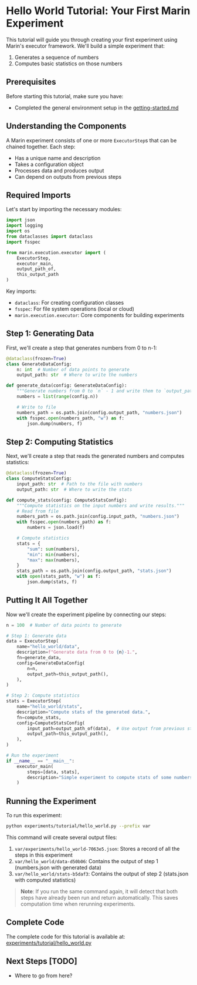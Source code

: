 # Hello World Tutorial: Your First Marin Experiment

This tutorial will guide you through creating your first experiment using Marin's executor framework. We'll build a simple experiment that:
1. Generates a sequence of numbers
2. Computes basic statistics on those numbers

## Prerequisites

Before starting this tutorial, make sure you have:
- Completed the general environment setup in the [getting-started.md](getting-started.md)

## Understanding the Components

A Marin experiment consists of one or more `ExecutorStep`s that can be chained together. Each step:
- Has a unique name and description
- Takes a configuration object
- Processes data and produces output
- Can depend on outputs from previous steps

## Required Imports

Let's start by importing the necessary modules:

```python
import json
import logging
import os
from dataclasses import dataclass
import fsspec

from marin.execution.executor import (
    ExecutorStep,
    executor_main,
    output_path_of,
    this_output_path
)
```

Key imports:
- `dataclass`: For creating configuration classes
- `fsspec`: For file system operations (local or cloud)
- `marin.execution.executor`: Core components for building experiments

## Step 1: Generating Data

First, we'll create a step that generates numbers from 0 to n-1:

```python
@dataclass(frozen=True)
class GenerateDataConfig:
    n: int  # Number of data points to generate
    output_path: str  # Where to write the numbers

def generate_data(config: GenerateDataConfig):
    """Generate numbers from 0 to `n` - 1 and write them to `output_path`."""
    numbers = list(range(config.n))

    # Write to file
    numbers_path = os.path.join(config.output_path, "numbers.json")
    with fsspec.open(numbers_path, "w") as f:
        json.dump(numbers, f)
```

## Step 2: Computing Statistics

Next, we'll create a step that reads the generated numbers and computes statistics:

```python
@dataclass(frozen=True)
class ComputeStatsConfig:
    input_path: str  # Path to the file with numbers
    output_path: str  # Where to write the stats

def compute_stats(config: ComputeStatsConfig):
    """Compute statistics on the input numbers and write results."""
    # Read from file
    numbers_path = os.path.join(config.input_path, "numbers.json")
    with fsspec.open(numbers_path) as f:
        numbers = json.load(f)

    # Compute statistics
    stats = {
        "sum": sum(numbers),
        "min": min(numbers),
        "max": max(numbers),
    }
    stats_path = os.path.join(config.output_path, "stats.json")
    with open(stats_path, "w") as f:
        json.dump(stats, f)
```

## Putting It All Together

Now we'll create the experiment pipeline by connecting our steps:

```python
n = 100  # Number of data points to generate

# Step 1: Generate data
data = ExecutorStep(
    name="hello_world/data",
    description=f"Generate data from 0 to {n}-1.",
    fn=generate_data,
    config=GenerateDataConfig(
        n=n,
        output_path=this_output_path(),
    ),
)

# Step 2: Compute statistics
stats = ExecutorStep(
    name="hello_world/stats",
    description="Compute stats of the generated data.",
    fn=compute_stats,
    config=ComputeStatsConfig(
        input_path=output_path_of(data),  # Use output from previous step
        output_path=this_output_path(),
    ),
)

# Run the experiment
if __name__ == "__main__":
    executor_main(
        steps=[data, stats],
        description="Simple experiment to compute stats of some numbers.",
    )
```

## Running the Experiment

To run this experiment:

```bash
python experiments/tutorial/hello_world.py --prefix var
```

This command will create several output files:

1. `var/experiments/hello_world-7063e5.json`: Stores a record of all the steps in this experiment
2. `var/hello_world/data-d50b06`: Contains the output of step 1 (numbers.json with generated data)
3. `var/hello_world/stats-b5daf3`: Contains the output of step 2 (stats.json with computed statistics)

> **Note**: If you run the same command again, it will detect that both steps have already been run and return automatically. This saves computation time when rerunning experiments.

## Complete Code

The complete code for this tutorial is available at: [experiments/tutorial/hello_world.py](../../experiments/tutorial/hello_world.py)

## Next Steps [TODO]

- Where to go from here?
